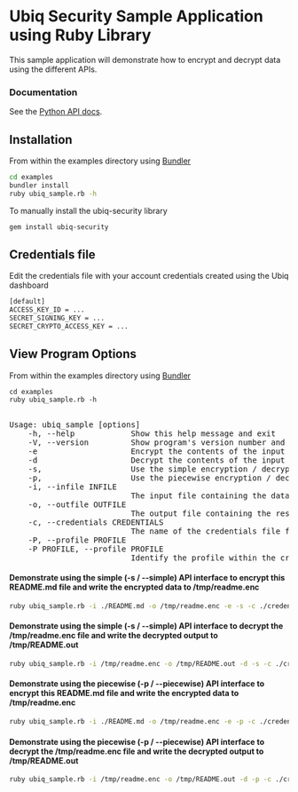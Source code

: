 # Ubiq Security Sample Application using Ruby Library


This sample application will demonstrate how to encrypt and decrypt data using 
the different APIs.


### Documentation

See the [Python API docs](https://ubiqsecurity.com/docs/api?lang=ruby).

## Installation

From within the examples directory using [Bundler][bundler]

```bash
cd examples
bundler install
ruby ubiq_sample.rb -h
```
To manually install the ubiq-security library

```sh
gem install ubiq-security
```

## Credentials file

Edit the credentials file with your account credentials created using the Ubiq dashboard

```sh
[default]
ACCESS_KEY_ID = ...
SECRET_SIGNING_KEY = ...
SECRET_CRYPTO_ACCESS_KEY = ...
```



## View Program Options

From within the examples directory using [Bundler][bundler]

```
cd examples
ruby ubiq_sample.rb -h
```
<pre>

Usage: ubiq_sample [options]
    -h, --help            Show this help message and exit
    -V, --version         Show program's version number and exit
    -e                    Encrypt the contents of the input file and write the results to output file
    -d                    Decrypt the contents of the input file and write the results to output file
    -s,                   Use the simple encryption / decryption interfaces
    -p,                   Use the piecewise encryption / decryption interfaces
    -i, --infile INFILE
                          The input file containing the data to be encrypted/decrypted
    -o, --outfile OUTFILE
                          The output file containing the result after encryption/decryption
    -c, --credentials CREDENTIALS
                          The name of the credentials file from where keys will be loaded
    -P, --profile PROFILE
    -P PROFILE, --profile PROFILE
                          Identify the profile within the credentials file (default: default)
</pre>

#### Demonstrate using the simple (-s / --simple) API interface to encrypt this README.md file and write the encrypted data to /tmp/readme.enc

```sh
ruby ubiq_sample.rb -i ./README.md -o /tmp/readme.enc -e -s -c ./credentials 
```

#### Demonstrate using the simple (-s / --simple) API interface to decrypt the /tmp/readme.enc file and write the decrypted output to /tmp/README.out

```sh
ruby ubiq_sample.rb -i /tmp/readme.enc -o /tmp/README.out -d -s -c ./credentials
```

#### Demonstrate using the piecewise (-p / --piecewise) API interface to encrypt this README.md file and write the encrypted data to /tmp/readme.enc

```sh
ruby ubiq_sample.rb -i ./README.md -o /tmp/readme.enc -e -p -c ./credentials
```

#### Demonstrate using the piecewise (-p / --piecewise) API interface to decrypt the /tmp/readme.enc file and write the decrypted output to /tmp/README.out

```sh
ruby ubiq_sample.rb -i /tmp/readme.enc -o /tmp/README.out -d -p -c ./credentials
```

[bundler]: https://bundler.io
[rubygems]: https://rubygems.org
